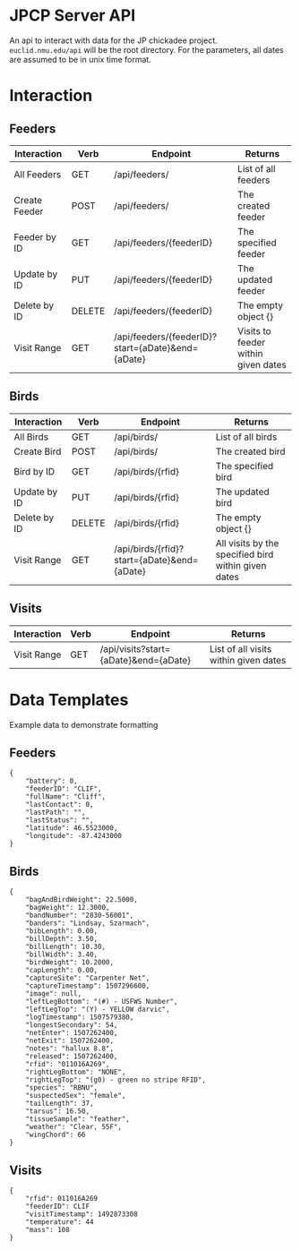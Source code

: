 # JPCP Server API

An api to interact with data for the JP chickadee project. `euclid.nmu.edu/api`
 will be the root directory. For the parameters, all dates are assumed to be in unix time format.


# Interaction

## Feeders

| Interaction   | Verb   | Endpoint                                                | Returns                                  |
|---------------|--------|---------------------------------------------------------|------------------------------------------|
| All Feeders   | GET    | /api/feeders/                                           | List of all feeders                      |
| Create Feeder | POST   | /api/feeders/                                           | The created feeder                       |
| Feeder by ID  | GET    | /api/feeders/{feederID}                                 | The specified feeder                     |
| Update by ID  | PUT    | /api/feeders/{feederID}                                 | The updated feeder                       |
| Delete by ID  | DELETE | /api/feeders/{feederID}                                 | The empty object {}                      |
| Visit Range   | GET    | /api/feeders/{feederID}?start={aDate}&end={aDate}       | Visits to feeder within given dates  |

## Birds

| Interaction   | Verb   | Endpoint                                                | Returns                                  |
|---------------|--------|---------------------------------------------------------|------------------------------------------|
| All Birds     | GET    | /api/birds/                                             | List of all birds                        |
| Create Bird   | POST   | /api/birds/                                             | The created bird                         |
| Bird by ID    | GET    | /api/birds/{rfid}                                       | The specified bird                       |
| Update by ID  | PUT    | /api/birds/{rfid}                                       | The updated bird                         |
| Delete by ID  | DELETE | /api/birds/{rfid}                                       | The empty object {}                      |
| Visit Range   | GET    | /api/birds/{rfid}?start={aDate}&end={aDate}             | All visits by the specified bird within given dates |

## Visits

| Interaction   | Verb   | Endpoint                                                | Returns                                  |
|---------------|--------|---------------------------------------------------------|------------------------------------------|
| Visit Range   | GET    | /api/visits?start={aDate}&end={aDate}                   | List of all visits within given dates    |

# Data Templates

Example data to demonstrate formatting

## Feeders
```
{
	"battery": 0, 
	"feederID": "CLIF", 
	"fullName": "Cliff", 
	"lastContact": 0, 
	"lastPath": "", 
	"lastStatus": "", 
	"latitude": 46.5523000, 
	"longitude": -87.4243000
}
```
## Birds
```
{
	"bagAndBirdWeight": 22.5000, 
	"bagWeight": 12.3000, 
	"bandNumber": "2830-56001", 
	"banders": "Lindsay, Szarmach", 
	"bibLength": 0.00, 
	"billDepth": 3.50, 
	"billLength": 10.30, 
	"billWidth": 3.40, 
	"birdWeight": 10.2000, 
	"capLength": 0.00, 
	"captureSite": "Carpenter Net", 
	"captureTimestamp": 1507296600, 
	"image": null, 
	"leftLegBottom": "(#) - USFWS Number", 
	"leftLegTop": "(Y) - YELLOW darvic", 
	"logTimestamp": 1507579380, 
	"longestSecondary": 54, 
	"netEnter": 1507262400, 
	"netExit": 1507262400, 
	"notes": "hallux 8.8", 
	"released": 1507262400, 
	"rfid": "011016A269", 
	"rightLegBottom": "NONE", 
	"rightLegTop": "(g0) - green no stripe RFID", 
	"species": "RBNU", 
	"suspectedSex": "female", 
	"tailLength": 37, 
	"tarsus": 16.50, 
	"tissueSample": "feather", 
	"weather": "Clear, 55F", 
	"wingChord": 66
}
```
## Visits
```
{
	"rfid": 011016A269
	"feederID": CLIF
	"visitTimestamp": 1492873308
	"temperature": 44
	"mass": 108
}
```
